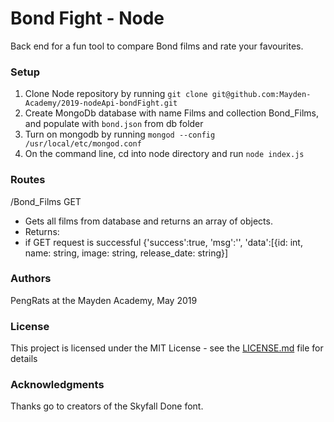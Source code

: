 # Bond Fight - Node
Back end for a fun tool to compare Bond films and rate your favourites.

### Setup

1. Clone Node repository by running `git clone git@github.com:Mayden-Academy/2019-nodeApi-bondFight.git`
2. Create MongoDb database with name Films and collection Bond_Films, and populate with `bond.json` from db folder
3. Turn on mongodb by running `mongod --config /usr/local/etc/mongod.conf`
4. On the command line, cd into node directory and run `node index.js`

### Routes

/Bond_Films
GET

- Gets all films from database and returns an array of objects. 
- Returns:
- if GET request is successful
{'success':true, 'msg':'', 'data':[{id: int, name: string, image: string, release_date: string}]

### Authors

PengRats at the Mayden Academy, May 2019

### License

This project is licensed under the MIT License - see the [LICENSE.md](LICENSE.md) file for details

### Acknowledgments

Thanks go to creators of the Skyfall Done font.
